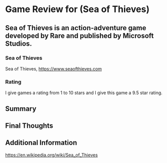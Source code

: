 # Game Review for (Sea of Thieves)

## Sea of Thieves is an action-adventure game developed by Rare and published by Microsoft Studios.

### Sea of Thieves 
Sea of Thieves, https://www.seaofthieves.com

### Rating
I give games a rating from 1 to 10 stars and I give this game a 9.5 star rating.

## Summary


## Final Thoughts


## Additional Information

https://en.wikipedia.org/wiki/Sea_of_Thieves
